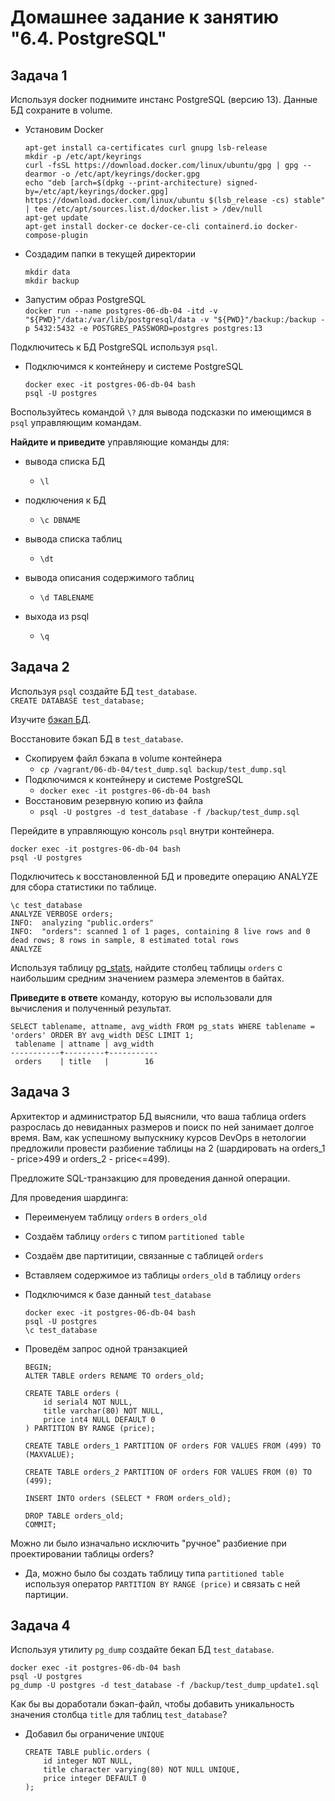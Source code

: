 # Домашнее задание к занятию "6.4. PostgreSQL"

## Задача 1

Используя docker поднимите инстанс PostgreSQL (версию 13). Данные БД сохраните в volume.


- Установим Docker  
    ```
    apt-get install ca-certificates curl gnupg lsb-release
    mkdir -p /etc/apt/keyrings
    curl -fsSL https://download.docker.com/linux/ubuntu/gpg | gpg --dearmor -o /etc/apt/keyrings/docker.gpg
    echo "deb [arch=$(dpkg --print-architecture) signed-by=/etc/apt/keyrings/docker.gpg] https://download.docker.com/linux/ubuntu $(lsb_release -cs) stable" | tee /etc/apt/sources.list.d/docker.list > /dev/null
    apt-get update
    apt-get install docker-ce docker-ce-cli containerd.io docker-compose-plugin
    ```
- Создадим папки в текущей директории
    ```
    mkdir data
    mkdir backup
    ```
- Запустим образ PostgreSQL  
    `docker run --name postgres-06-db-04 -itd -v "${PWD}"/data:/var/lib/postgresql/data -v "${PWD}"/backup:/backup -p 5432:5432 -e POSTGRES_PASSWORD=postgres postgres:13`

Подключитесь к БД PostgreSQL используя `psql`.

- Подключимся к контейнеру и системе PostgreSQL  
    ```
    docker exec -it postgres-06-db-04 bash
    psql -U postgres
    ```

Воспользуйтесь командой `\?` для вывода подсказки по имеющимся в `psql` управляющим командам.

**Найдите и приведите** управляющие команды для:
- вывода списка БД
    - `\l`

- подключения к БД
    - `\c DBNAME`


- вывода списка таблиц
    - `\dt`


- вывода описания содержимого таблиц
    - `\d TABLENAME`


- выхода из psql
    - `\q`



## Задача 2

Используя `psql` создайте БД `test_database`.  
`CREATE DATABASE test_database;`

Изучите [бэкап БД](https://github.com/netology-code/virt-homeworks/tree/master/06-db-04-postgresql/test_data).

Восстановите бэкап БД в `test_database`.
- Скопируем файл бэкапа в volume контейнера  
    - `cp /vagrant/06-db-04/test_dump.sql backup/test_dump.sql`
- Подключимся к контейнеру и системе PostgreSQL  
    - `docker exec -it postgres-06-db-04 bash`
- Восстановим резервную копию из файла  
    - `psql -U postgres -d test_database -f /backup/test_dump.sql`


Перейдите в управляющую консоль `psql` внутри контейнера.
```
docker exec -it postgres-06-db-04 bash
psql -U postgres
```

Подключитесь к восстановленной БД и проведите операцию ANALYZE для сбора статистики по таблице.
```
\c test_database
ANALYZE VERBOSE orders;
INFO:  analyzing "public.orders"
INFO:  "orders": scanned 1 of 1 pages, containing 8 live rows and 0 dead rows; 8 rows in sample, 8 estimated total rows
ANALYZE
```

Используя таблицу [pg_stats](https://postgrespro.ru/docs/postgresql/12/view-pg-stats), найдите столбец таблицы `orders` 
с наибольшим средним значением размера элементов в байтах.

**Приведите в ответе** команду, которую вы использовали для вычисления и полученный результат.
```
SELECT tablename, attname, avg_width FROM pg_stats WHERE tablename = 'orders' ORDER BY avg_width DESC LIMIT 1;
 tablename | attname | avg_width
-----------+---------+-----------
 orders    | title   |        16
```


## Задача 3

Архитектор и администратор БД выяснили, что ваша таблица orders разрослась до невиданных размеров и
поиск по ней занимает долгое время. Вам, как успешному выпускнику курсов DevOps в нетологии предложили
провести разбиение таблицы на 2 (шардировать на orders_1 - price>499 и orders_2 - price<=499).

Предложите SQL-транзакцию для проведения данной операции.

Для проведения шардинга:  
- Переименуем таблицу `orders` в `orders_old`  
- Создаём таблицу `orders` с типом `partitioned table`  
- Создаём две партитиции, связанные с таблицей `orders`  
- Вставляем содержимое из таблицы `orders_old` в таблицу `orders`  
  
- Подключимся к базе данный `test_database`  
	```
	docker exec -it postgres-06-db-04 bash
	psql -U postgres
	\c test_database
	```
- Проведём запрос одной транзакцией  
	```
	BEGIN;
	ALTER TABLE orders RENAME TO orders_old;

	CREATE TABLE orders (
		id serial4 NOT NULL,
		title varchar(80) NOT NULL,
		price int4 NULL DEFAULT 0
	) PARTITION BY RANGE (price);

	CREATE TABLE orders_1 PARTITION OF orders FOR VALUES FROM (499) TO (MAXVALUE);

	CREATE TABLE orders_2 PARTITION OF orders FOR VALUES FROM (0) TO (499);

	INSERT INTO orders (SELECT * FROM orders_old);

	DROP TABLE orders_old;
	COMMIT;
	```

Можно ли было изначально исключить "ручное" разбиение при проектировании таблицы orders?

- Да, можно было бы создать таблицу типа `partitioned table` используя оператор `PARTITION BY RANGE (price)` и связать с ней партиции.  

## Задача 4

Используя утилиту `pg_dump` создайте бекап БД `test_database`.

```
docker exec -it postgres-06-db-04 bash
psql -U postgres
pg_dump -U postgres -d test_database -f /backup/test_dump_update1.sql
```


Как бы вы доработали бэкап-файл, чтобы добавить уникальность значения столбца `title` для таблиц `test_database`?  

- Добавил бы ограничение `UNIQUE`  
	```
	CREATE TABLE public.orders (
		id integer NOT NULL,
		title character varying(80) NOT NULL UNIQUE,
		price integer DEFAULT 0
	);
	```
